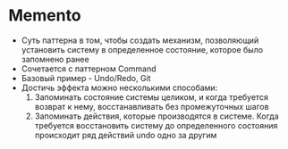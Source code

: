 # Memento

- Суть паттерна в том, чтобы создать механизм, позволяющий установить систему в определенное состояние, которое было запомнено ранее
- Сочетается с паттерном Command
- Базовый пример - Undo/Redo, Git
- Достичь эффекта можно несколькими способами:
    1. Запоминать состояние системы целиком, и когда требуется возврат к нему, восстанавливать без промежуточных шагов
    2. Запоминать действия, которые производятся в системе. Когда требуется восстановить систему до определенного состояния происходит ряд действий undo одно за другим